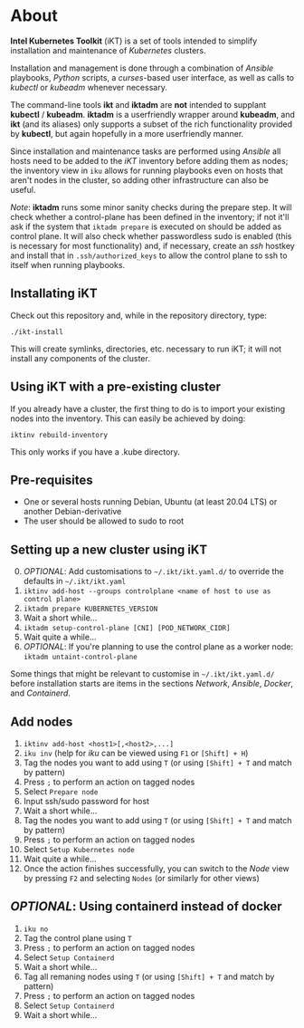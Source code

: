 # About

__Intel Kubernetes Toolkit__ (iKT) is a set of tools intended to simplify installation
and maintenance of _Kubernetes_ clusters.

Installation and management is done through a combination of _Ansible_ playbooks,
_Python_ scripts, a _curses_-based user interface, as well as calls to _kubectl_
or _kubeadm_ whenever necessary.

The command-line tools __ikt__ and __iktadm__ are __not__ intended to supplant
__kubectl__ / __kubeadm__. __iktadm__ is a userfriendly wrapper around __kubeadm__,
and __ikt__ (and its aliases) only supports a subset of the rich functionality
provided by __kubectl__, but again hopefully in a more userfriendly manner.

Since installation and maintenance tasks are performed using _Ansible_ all hosts
need to be added to the _iKT_ inventory before adding them as nodes;
the inventory view in `iku` allows for running playbooks even on hosts that aren't
nodes in the cluster, so adding other infrastructure can also be useful.

_Note_: __iktadm__ runs some minor sanity checks during the prepare step.
It will check whether a control-plane has been defined in the inventory;
if not it'll ask if the system that `iktadm prepare` is executed on should be added
as control plane. It will also check whether passwordless sudo is enabled
(this is necessary for most functionality) and, if necessary, create an _ssh_
hostkey and install that in `.ssh/authorized_keys` to allow the control plane
to ssh to itself when running playbooks.

## Installating iKT

Check out this repository and, while in the repository directory, type:

`./ikt-install`

This will create symlinks, directories, etc. necessary to run iKT; it will not
install any components of the cluster.

## Using __iKT__ with a pre-existing cluster

If you already have a cluster, the first thing to do is to import your existing
nodes into the inventory. This can easily be achieved by doing:

`iktinv rebuild-inventory`

This only works if you have a .kube directory.

## Pre-requisites

* One or several hosts running Debian, Ubuntu (at least 20.04 LTS) or another Debian-derivative
* The user should be allowed to sudo to root

## Setting up a new cluster using __iKT__

0. _OPTIONAL_: Add customisations to `~/.ikt/ikt.yaml.d/` to override the defaults in `~/.ikt/ikt.yaml`
1. `iktinv add-host --groups controlplane <name of host to use as control plane>`
2. `iktadm prepare KUBERNETES_VERSION`
3. Wait a short while...
4. `iktadm setup-control-plane [CNI] [POD_NETWORK_CIDR]`
5. Wait quite a while...
6. _OPTIONAL_: If you're planning to use the control plane as a worker node: `iktadm untaint-control-plane`

Some things that might be relevant to customise in `~/.ikt/ikt.yaml.d/`
before installation starts are items in the sections _Network_, _Ansible_,
_Docker_, and _Containerd_.

## Add nodes

1. `iktinv add-host <host1>[,<host2>,...]`
2. `iku inv` (help for _iku_ can be viewed using `F1` or `[Shift] + H`)
3. Tag the nodes you want to add using `T` (or using `[Shift] + T` and match by pattern)
4. Press `;` to perform an action on tagged nodes
5. Select `Prepare node`
6. Input ssh/sudo password for host
7. Wait a short while...
8. Tag the nodes you want to add using `T` (or using `[Shift] + T` and match by pattern)
9. Press `;` to perform an action on tagged nodes
10. Select `Setup Kubernetes node`
11. Wait quite a while...
12. Once the action finishes successfully, you can switch to the _Node_ view
    by pressing `F2` and selecting `Nodes` (or similarly for other views)

## _OPTIONAL_: Using __containerd__ instead of __docker__

1. `iku no`
2. Tag the control plane using `T`
3. Press `;` to perform an action on tagged nodes
4. Select `Setup Containerd`
5. Wait a short while...
6. Tag all remaning nodes using `T` (or using `[Shift] + T` and match by pattern)
7. Press `;` to perform an action on tagged nodes
8. Select `Setup Containerd`
9. Wait a short while...

